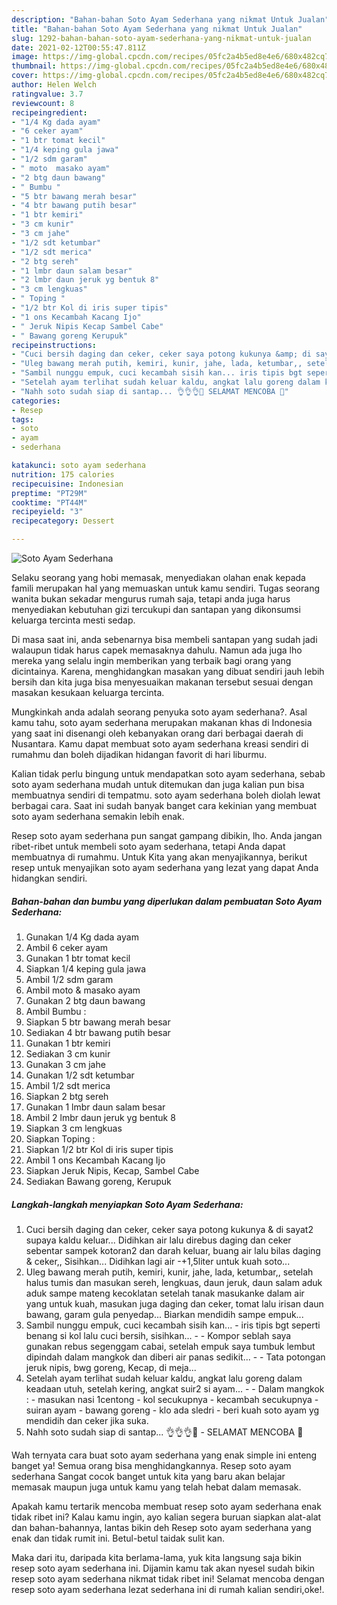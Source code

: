 ```yaml
---
description: "Bahan-bahan Soto Ayam Sederhana yang nikmat Untuk Jualan"
title: "Bahan-bahan Soto Ayam Sederhana yang nikmat Untuk Jualan"
slug: 1292-bahan-bahan-soto-ayam-sederhana-yang-nikmat-untuk-jualan
date: 2021-02-12T00:55:47.811Z
image: https://img-global.cpcdn.com/recipes/05fc2a4b5ed8e4e6/680x482cq70/soto-ayam-sederhana-foto-resep-utama.jpg
thumbnail: https://img-global.cpcdn.com/recipes/05fc2a4b5ed8e4e6/680x482cq70/soto-ayam-sederhana-foto-resep-utama.jpg
cover: https://img-global.cpcdn.com/recipes/05fc2a4b5ed8e4e6/680x482cq70/soto-ayam-sederhana-foto-resep-utama.jpg
author: Helen Welch
ratingvalue: 3.7
reviewcount: 8
recipeingredient:
- "1/4 Kg dada ayam"
- "6 ceker ayam"
- "1 btr tomat kecil"
- "1/4 keping gula jawa"
- "1/2 sdm garam"
- " moto  masako ayam"
- "2 btg daun bawang"
- " Bumbu "
- "5 btr bawang merah besar"
- "4 btr bawang putih besar"
- "1 btr kemiri"
- "3 cm kunir"
- "3 cm jahe"
- "1/2 sdt ketumbar"
- "1/2 sdt merica"
- "2 btg sereh"
- "1 lmbr daun salam besar"
- "2 lmbr daun jeruk yg bentuk 8"
- "3 cm lengkuas"
- " Toping "
- "1/2 btr Kol di iris super tipis"
- "1 ons Kecambah Kacang Ijo"
- " Jeruk Nipis Kecap Sambel Cabe"
- " Bawang goreng Kerupuk"
recipeinstructions:
- "Cuci bersih daging dan ceker, ceker saya potong kukunya &amp; di sayat2 supaya kaldu keluar... Didihkan air lalu direbus daging dan ceker sebentar sampek kotoran2 dan darah keluar, buang air lalu bilas daging &amp; ceker,, Sisihkan... Didihkan lagi air -+1,5liter untuk kuah soto..."
- "Uleg bawang merah putih, kemiri, kunir, jahe, lada, ketumbar,, setelah halus tumis dan masukan sereh, lengkuas, daun jeruk, daun salam aduk aduk sampe mateng kecoklatan setelah tanak masukanke dalam air yang untuk kuah, masukan juga daging dan ceker, tomat lalu irisan daun bawang, garam gula penyedap... Biarkan mendidih sampe empuk..."
- "Sambil nunggu empuk, cuci kecambah sisih kan... iris tipis bgt seperti benang si kol lalu cuci bersih, sisihkan...  Kompor seblah saya gunakan rebus segenggam cabai, setelah empuk saya tumbuk lembut dipindah dalam mangkok dan diberi air panas sedikit...  Tata potongan jeruk nipis, bwg goreng, Kecap, di meja..."
- "Setelah ayam terlihat sudah keluar kaldu, angkat lalu goreng dalam keadaan utuh, setelah kering, angkat suir2 si ayam...   Dalam mangkok : masukan nasi 1centong kol secukupnya kecambah secukupnya  suiran ayam bawang goreng  klo ada sledri  beri kuah soto ayam yg mendidih dan ceker jika suka."
- "Nahh soto sudah siap di santap... 👌👌👌🍜 SELAMAT MENCOBA 🙏"
categories:
- Resep
tags:
- soto
- ayam
- sederhana

katakunci: soto ayam sederhana 
nutrition: 175 calories
recipecuisine: Indonesian
preptime: "PT29M"
cooktime: "PT44M"
recipeyield: "3"
recipecategory: Dessert

---
```



![Soto Ayam Sederhana](https://img-global.cpcdn.com/recipes/05fc2a4b5ed8e4e6/680x482cq70/soto-ayam-sederhana-foto-resep-utama.jpg)

Selaku seorang yang hobi memasak, menyediakan olahan enak kepada famili merupakan hal yang memuaskan untuk kamu sendiri. Tugas seorang  wanita bukan sekadar mengurus rumah saja, tetapi anda juga harus menyediakan kebutuhan gizi tercukupi dan santapan yang dikonsumsi keluarga tercinta mesti sedap.

Di masa  saat ini, anda sebenarnya bisa membeli santapan yang sudah jadi walaupun tidak harus capek memasaknya dahulu. Namun ada juga lho mereka yang selalu ingin memberikan yang terbaik bagi orang yang dicintainya. Karena, menghidangkan masakan yang dibuat sendiri jauh lebih bersih dan kita juga bisa menyesuaikan makanan tersebut sesuai dengan masakan kesukaan keluarga tercinta. 



Mungkinkah anda adalah seorang penyuka soto ayam sederhana?. Asal kamu tahu, soto ayam sederhana merupakan makanan khas di Indonesia yang saat ini disenangi oleh kebanyakan orang dari berbagai daerah di Nusantara. Kamu dapat membuat soto ayam sederhana kreasi sendiri di rumahmu dan boleh dijadikan hidangan favorit di hari liburmu.

Kalian tidak perlu bingung untuk mendapatkan soto ayam sederhana, sebab soto ayam sederhana mudah untuk ditemukan dan juga kalian pun bisa membuatnya sendiri di tempatmu. soto ayam sederhana boleh diolah lewat berbagai cara. Saat ini sudah banyak banget cara kekinian yang membuat soto ayam sederhana semakin lebih enak.

Resep soto ayam sederhana pun sangat gampang dibikin, lho. Anda jangan ribet-ribet untuk membeli soto ayam sederhana, tetapi Anda dapat membuatnya di rumahmu. Untuk Kita yang akan menyajikannya, berikut resep untuk menyajikan soto ayam sederhana yang lezat yang dapat Anda hidangkan sendiri.

<!--inarticleads1-->

##### Bahan-bahan dan bumbu yang diperlukan dalam pembuatan Soto Ayam Sederhana:

1. Gunakan 1/4 Kg dada ayam
1. Ambil 6 ceker ayam
1. Gunakan 1 btr tomat kecil
1. Siapkan 1/4 keping gula jawa
1. Ambil 1/2 sdm garam
1. Ambil  moto &amp; masako ayam
1. Gunakan 2 btg daun bawang
1. Ambil  Bumbu :
1. Siapkan 5 btr bawang merah besar
1. Sediakan 4 btr bawang putih besar
1. Gunakan 1 btr kemiri
1. Sediakan 3 cm kunir
1. Gunakan 3 cm jahe
1. Gunakan 1/2 sdt ketumbar
1. Ambil 1/2 sdt merica
1. Siapkan 2 btg sereh
1. Gunakan 1 lmbr daun salam besar
1. Ambil 2 lmbr daun jeruk yg bentuk 8
1. Siapkan 3 cm lengkuas
1. Siapkan  Toping :
1. Siapkan 1/2 btr Kol di iris super tipis
1. Ambil 1 ons Kecambah Kacang Ijo
1. Siapkan  Jeruk Nipis, Kecap, Sambel Cabe
1. Sediakan  Bawang goreng, Kerupuk




<!--inarticleads2-->

##### Langkah-langkah menyiapkan Soto Ayam Sederhana:

1. Cuci bersih daging dan ceker, ceker saya potong kukunya &amp; di sayat2 supaya kaldu keluar... Didihkan air lalu direbus daging dan ceker sebentar sampek kotoran2 dan darah keluar, buang air lalu bilas daging &amp; ceker,, Sisihkan... Didihkan lagi air -+1,5liter untuk kuah soto...
1. Uleg bawang merah putih, kemiri, kunir, jahe, lada, ketumbar,, setelah halus tumis dan masukan sereh, lengkuas, daun jeruk, daun salam aduk aduk sampe mateng kecoklatan setelah tanak masukanke dalam air yang untuk kuah, masukan juga daging dan ceker, tomat lalu irisan daun bawang, garam gula penyedap... Biarkan mendidih sampe empuk...
1. Sambil nunggu empuk, cuci kecambah sisih kan... - iris tipis bgt seperti benang si kol lalu cuci bersih, sisihkan... -  - Kompor seblah saya gunakan rebus segenggam cabai, setelah empuk saya tumbuk lembut dipindah dalam mangkok dan diberi air panas sedikit... -  - Tata potongan jeruk nipis, bwg goreng, Kecap, di meja...
1. Setelah ayam terlihat sudah keluar kaldu, angkat lalu goreng dalam keadaan utuh, setelah kering, angkat suir2 si ayam...  -  - Dalam mangkok : - masukan nasi 1centong - kol secukupnya - kecambah secukupnya  - suiran ayam - bawang goreng  - klo ada sledri  - beri kuah soto ayam yg mendidih dan ceker jika suka.
1. Nahh soto sudah siap di santap... 👌👌👌🍜 - SELAMAT MENCOBA 🙏




Wah ternyata cara buat soto ayam sederhana yang enak simple ini enteng banget ya! Semua orang bisa menghidangkannya. Resep soto ayam sederhana Sangat cocok banget untuk kita yang baru akan belajar memasak maupun juga untuk kamu yang telah hebat dalam memasak.

Apakah kamu tertarik mencoba membuat resep soto ayam sederhana enak tidak ribet ini? Kalau kamu ingin, ayo kalian segera buruan siapkan alat-alat dan bahan-bahannya, lantas bikin deh Resep soto ayam sederhana yang enak dan tidak rumit ini. Betul-betul taidak sulit kan. 

Maka dari itu, daripada kita berlama-lama, yuk kita langsung saja bikin resep soto ayam sederhana ini. Dijamin kamu tak akan nyesel sudah bikin resep soto ayam sederhana nikmat tidak ribet ini! Selamat mencoba dengan resep soto ayam sederhana lezat sederhana ini di rumah kalian sendiri,oke!.

